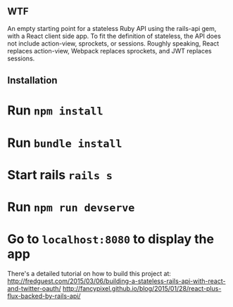 WTF
---------------
An empty starting point for a stateless Ruby API using the rails-api gem, with a React client side app. To fit the definition of stateless, the API does not include action-view, sprockets, or sessions. Roughly speaking, React replaces action-view, Webpack replaces sprockets, and JWT replaces sessions.

Installation
---------------
# Run `npm install`
# Run `bundle install`
# Start rails `rails s`
# Run `npm run devserve`
# Go to `localhost:8080` to display the app

There's a detailed tutorial on how to build this project at:
http://fredguest.com/2015/03/06/building-a-stateless-rails-api-with-react-and-twitter-oauth/
http://fancypixel.github.io/blog/2015/01/28/react-plus-flux-backed-by-rails-api/
